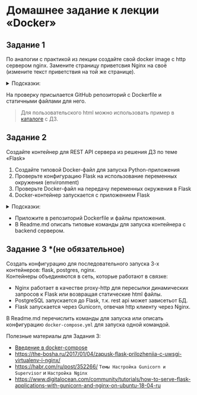# Домашнее задание к лекции «Docker»
## Задание 1  
По аналогии с практикой из лекции создайте свой docker image с http сервером nginx. Замените страницу приветсвия Nginx на своё (измените текст приветствия на той же странице). 


<details><summary>Подсказки: </summary>  
В официальном образе nginx стандартный путь к статичным файлам `/usr/share/nginx/html`.  
</details>  

На проверку присылается GitHub репозиторий с Dockerfile и статичными файлами для него.    
  > Для пользовательского html можно использовать пример в [каталоге](/docker/http) с ДЗ.
  
 
## Задание 2  
Создайте контейнер для REST API сервера из решения ДЗ по теме «Flask»

1. Создайте типовой Docker-файл для запуска Python-приложения
2. Проверьте конфигурацию Flask на использование переменных окружения (environment)
3. Проверьте Docker-файл на передачу переменных окружения в Flask
4. Docker-контейнер запускается с приложением Flask

<details><summary>Подсказки: </summary>  
  1. Хорошим тоном будет пример команд с последовательным запуском контейнеров и объединением их в сеть для БД и Flask.  
  2. В качестве простого решения можно подключаться к БД на локальной хост машине.  
</details>  

- Приложите в репозиторий Dockerfile и файлы приложения.  
- В Readme.md описать типовые команды для запуска контейнера c backend сервером.  
      
## Задание 3 *(не обязательное)
 Создать конфигурацию для последовательного запуска 3-х контейнеров: flask, postgres, nginx.  
 Контейнеры объединяются в сеть, которые работают в связке:
 - Nginx работает в качестве proxy-http для пересылки динамических запросов к Flask или возвращая статические html файлы.  
 - PostgreSQL запускается до Flask, т.к. rest api может зависетьот БД.  
 - Flask запускается через Gunicorn, отвечая http клиенту через Nginx.
 
 В Readme.md перечислить команды для запуска или описать конфигурацию `docker-compose.yml` для запуска одной командой.
 
 Полезные материалы для Задания 3:
 - [Введение в docker-compose](https://dker.ru/docs/docker-compose/getting-started/) 
 - https://the-bosha.ru/2017/01/04/zapusk-flask-prilozheniia-c-uwsgi-virtualenv-i-nginx/
 - https://habr.com/ru/post/352266/  `Темы Настройка Gunicorn и Supervisor` и `Настройка Nginx`
 - https://www.digitalocean.com/community/tutorials/how-to-serve-flask-applications-with-gunicorn-and-nginx-on-ubuntu-18-04-ru   
